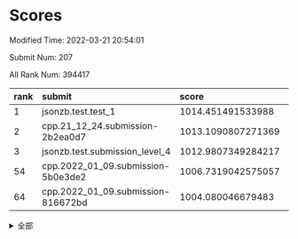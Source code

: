 # Scores

Modified Time: 2022-03-21 20:54:01

Submit Num: 207

All Rank Num: 394417

| rank |               submit               |       score        |       sigma        | pk_num |
| :--- | :--------------------------------- | :----------------- | :----------------- | :----- |
| 1    | jsonzb.test.test_1                 | 1014.451491533988  | 0.8217487702144304 | 7625   |
| 2    | cpp.21_12_24.submission-2b2ea0d7   | 1013.1090807271369 | 0.827668970518252  | 7626   |
| 3    | jsonzb.test.submission_level_4     | 1012.9807349284217 | 0.8019337774948605 | 7622   |
| 54   | cpp.2022_01_09.submission-5b0e3de2 | 1006.7319042575057 | 0.7267172763871534 | 7622   |
| 64   | cpp.2022_01_09.submission-816672bd | 1004.080046679483  | 0.7267633344701712 | 7622   |


<details>
<summary>全部</summary>

| rank |                 submit                 |       score        |       sigma        | pk_num |
| :--- | :------------------------------------- | :----------------- | :----------------- | :----- |
| 1    | jsonzb.test.test_1                     | 1014.451491533988  | 0.8217487702144304 | 7625   |
| 2    | cpp.21_12_24.submission-2b2ea0d7       | 1013.1090807271369 | 0.827668970518252  | 7626   |
| 3    | jsonzb.test.submission_level_4         | 1012.9807349284217 | 0.8019337774948605 | 7622   |
| 4    | gobigger.level_3.submission_level_3_24 | 1011.7331071450922 | 0.7856679941774937 | 7622   |
| 5    | gobigger.level_3.submission_level_3_4  | 1011.3651985176178 | 0.7626140592549889 | 7621   |
| 6    | gobigger.level_3.submission_level_3_5  | 1011.1265775567794 | 0.7687484838548508 | 7619   |
| 7    | gobigger.level_3.submission_level_3_15 | 1011.076307041709  | 0.7668720813168152 | 7619   |
| 8    | gobigger.level_3.submission_level_3_27 | 1011.0150290072128 | 0.7802094438330439 | 7627   |
| 9    | gobigger.level_3.submission_level_3_10 | 1010.9443984492833 | 0.7491367498305201 | 7620   |
| 10   | gobigger.level_3.submission_level_3_18 | 1010.9297882671964 | 0.7801669223531981 | 7621   |
| 11   | gobigger.level_3.submission_level_3_7  | 1010.8012645122519 | 0.7631167848277491 | 7621   |
| 12   | gobigger.level_3.submission_level_3_2  | 1010.7866293851035 | 0.7570672297729567 | 7623   |
| 13   | gobigger.level_3.submission_level_3_12 | 1010.773789753746  | 0.749955158896856  | 7617   |
| 14   | gobigger.level_3.submission_level_3_35 | 1010.7594452620027 | 0.7631079822538298 | 7620   |
| 15   | gobigger.level_3.submission_level_3_45 | 1010.7275694025881 | 0.7784449376872883 | 7622   |
| 16   | gobigger.level_3.submission_level_3_8  | 1010.7197295682041 | 0.7728061120963136 | 7622   |
| 17   | gobigger.level_3.submission_level_3_37 | 1010.697963714157  | 0.7754573540464741 | 7619   |
| 18   | gobigger.level_3.submission_level_3_11 | 1010.492593880175  | 0.762765509591471  | 7623   |
| 19   | gobigger.level_3.submission_level_3_26 | 1010.4632140342773 | 0.7528213419937747 | 7617   |
| 20   | gobigger.level_3.submission_level_3_32 | 1010.3844789109819 | 0.7846809527734528 | 7628   |
| 21   | gobigger.level_3.submission_level_3_44 | 1010.3483515182389 | 0.7588026382079985 | 7621   |
| 22   | gobigger.level_3.submission_level_3_22 | 1010.304035244022  | 0.7533742925034379 | 7623   |
| 23   | gobigger.level_3.submission_level_3_16 | 1010.2365738829819 | 0.773384611303988  | 7628   |
| 24   | gobigger.level_3.submission_level_3_21 | 1010.1760265116643 | 0.7774719859905824 | 7623   |
| 25   | gobigger.level_3.submission_level_3_3  | 1010.1382550979334 | 0.7719243731172721 | 7625   |
| 26   | gobigger.level_3.submission_level_3_1  | 1010.1263773779367 | 0.7864859423219869 | 7620   |
| 27   | gobigger.level_3.submission_level_3_48 | 1010.0623015142069 | 0.7533519557419247 | 7622   |
| 28   | gobigger.level_3.submission_level_3_14 | 1010.0396563414179 | 0.7295378518179564 | 7625   |
| 29   | gobigger.level_3.submission_level_3_20 | 1009.9874075391309 | 0.7522574766549922 | 7622   |
| 30   | gobigger.level_3.submission_level_3_19 | 1009.9087815188212 | 0.7633561669820286 | 7622   |
| 31   | gobigger.level_3.submission_level_3_40 | 1009.9022464446665 | 0.7313065684719863 | 7623   |
| 32   | gobigger.level_3.submission_level_3_42 | 1009.9022291778768 | 0.7574069318189329 | 7622   |
| 33   | gobigger.level_3.submission_level_3_49 | 1009.8689864911261 | 0.7484285069050484 | 7619   |
| 34   | gobigger.level_3.submission_level_3_43 | 1009.7543807649095 | 0.7516102762784442 | 7618   |
| 35   | gobigger.level_3.submission_level_3_9  | 1009.7388176446032 | 0.7700131315535936 | 7619   |
| 36   | gobigger.level_3.submission_level_3_41 | 1009.6907693713067 | 0.7649856713711382 | 7619   |
| 37   | gobigger.level_3.submission_level_3_31 | 1009.6426232563942 | 0.7421303954764418 | 7622   |
| 38   | gobigger.level_3.submission_level_3_0  | 1009.5188436084352 | 0.7301716787451648 | 7623   |
| 39   | gobigger.level_3.submission_level_3_6  | 1009.3340707183154 | 0.7604720841618521 | 7623   |
| 40   | gobigger.level_3.submission_level_3_23 | 1009.1506974813276 | 0.7504409898001415 | 7623   |
| 41   | gobigger.level_3.submission_level_3_13 | 1009.1359212967516 | 0.7418302324408216 | 7619   |
| 42   | gobigger.level_3.submission_level_3_46 | 1008.9972462931615 | 0.752540673699211  | 7627   |
| 43   | gobigger.level_3.submission_level_3_33 | 1008.9267016942305 | 0.741408631003164  | 7622   |
| 44   | gobigger.level_3.submission_level_3_17 | 1008.9148975519857 | 0.7476789427295849 | 7622   |
| 45   | gobigger.level_3.submission_level_3_28 | 1008.8891629073984 | 0.7409310876704048 | 7616   |
| 46   | gobigger.level_3.submission_level_3_34 | 1008.8183064174196 | 0.7581904439257203 | 7618   |
| 47   | gobigger.level_3.submission_level_3_47 | 1008.7714877912298 | 0.7435267156248987 | 7626   |
| 48   | gobigger.level_3.submission_level_3_39 | 1008.7190256048455 | 0.7306374188098629 | 7623   |
| 49   | gobigger.level_3.submission_level_3_30 | 1008.708242378042  | 0.7539541763999472 | 7618   |
| 50   | gobigger.level_3.submission_level_3_36 | 1008.6850290590367 | 0.7670638424387991 | 7621   |
| 51   | gobigger.level_3.submission_level_3_38 | 1008.4494469167715 | 0.7534091190934598 | 7623   |
| 52   | gobigger.level_3.submission_level_3_29 | 1008.3447565943213 | 0.7461979028750061 | 7623   |
| 53   | gobigger.level_3.submission_level_3_25 | 1007.2940249963419 | 0.7461905739333246 | 7622   |
| 54   | cpp.2022_01_09.submission-5b0e3de2     | 1006.7319042575057 | 0.7267172763871534 | 7622   |
| 55   | gobigger.level_1.submission_level_1_18 | 1005.1395955835293 | 0.735350484116413  | 7619   |
| 56   | gobigger.level_1.submission_level_1_24 | 1004.7183553595534 | 0.7187555348846422 | 7619   |
| 57   | gobigger.level_1.submission_level_1_35 | 1004.6888493345375 | 0.7284157292435471 | 7620   |
| 58   | gobigger.level_1.submission_level_1_27 | 1004.302516112518  | 0.7137522912193206 | 7623   |
| 59   | gobigger.level_1.submission_level_1_1  | 1004.3020604065426 | 0.7236095358411456 | 7615   |
| 60   | gobigger.level_1.submission_level_1_29 | 1004.2593709759102 | 0.7267255306270133 | 7621   |
| 61   | gobigger.level_1.submission_level_1_11 | 1004.2204273535677 | 0.7201973475103984 | 7617   |
| 62   | gobigger.level_1.submission_level_1_40 | 1004.2140343618258 | 0.7371984075112875 | 7619   |
| 63   | gobigger.level_1.submission_level_1_26 | 1004.1707963651978 | 0.7171577369124702 | 7623   |
| 64   | cpp.2022_01_09.submission-816672bd     | 1004.080046679483  | 0.7267633344701712 | 7622   |
| 65   | gobigger.level_1.submission_level_1_5  | 1004.0031600552446 | 0.7087695589199143 | 7624   |
| 66   | gobigger.level_1.submission_level_1_49 | 1003.9938449197051 | 0.7260672349024552 | 7620   |
| 67   | gobigger.level_1.submission_level_1_22 | 1003.9724950238102 | 0.7156418321604897 | 7620   |
| 68   | gobigger.level_1.submission_level_1_8  | 1003.9118811502638 | 0.727885239457933  | 7618   |
| 69   | gobigger.level_1.submission_level_1_21 | 1003.8562413514534 | 0.7170998915781893 | 7623   |
| 70   | gobigger.level_1.submission_level_1_2  | 1003.7482493419077 | 0.712224400309628  | 7621   |
| 71   | gobigger.level_1.submission_level_1_9  | 1003.6809091135226 | 0.7155635268495144 | 7618   |
| 72   | gobigger.level_1.submission_level_1_23 | 1003.6357148406927 | 0.7193590447633863 | 7621   |
| 73   | gobigger.level_1.submission_level_1_47 | 1003.6096051315693 | 0.7161373492448281 | 7621   |
| 74   | gobigger.level_1.submission_level_1_16 | 1003.6072632046516 | 0.719213719694104  | 7621   |
| 75   | gobigger.level_1.submission_level_1_28 | 1003.605287672344  | 0.7332495832995952 | 7618   |
| 76   | gobigger.level_1.submission_level_1_30 | 1003.5285136565791 | 0.7083327831046389 | 7617   |
| 77   | gobigger.level_1.submission_level_1_13 | 1003.5282987451551 | 0.7235311720334688 | 7617   |
| 78   | gobigger.level_1.submission_level_1_43 | 1003.480159586443  | 0.7140767414644579 | 7623   |
| 79   | gobigger.level_1.submission_level_1_15 | 1003.4432880284534 | 0.7100916230459697 | 7623   |
| 80   | gobigger.level_1.submission_level_1_32 | 1003.3194541819638 | 0.7108171371925696 | 7623   |
| 81   | gobigger.level_1.submission_level_1_42 | 1003.2934620447234 | 0.7168925420676708 | 7622   |
| 82   | gobigger.level_1.submission_level_1_37 | 1003.2576832673075 | 0.7236631765597255 | 7617   |
| 83   | gobigger.level_1.submission_level_1_38 | 1003.2432295966216 | 0.7202061012837918 | 7626   |
| 84   | gobigger.level_1.submission_level_1_17 | 1003.2006987341775 | 0.7235731996996483 | 7624   |
| 85   | gobigger.level_1.submission_level_1_31 | 1003.1933417729354 | 0.7113838527756248 | 7620   |
| 86   | gobigger.level_1.submission_level_1_19 | 1003.1514050083018 | 0.7106195694256405 | 7620   |
| 87   | gobigger.level_1.submission_level_1_7  | 1003.1079706163529 | 0.7262182836885263 | 7623   |
| 88   | gobigger.level_1.submission_level_1_25 | 1003.1064326982687 | 0.725504919856987  | 7618   |
| 89   | gobigger.level_1.submission_level_1_34 | 1003.0397716016544 | 0.7089321396204723 | 7622   |
| 90   | gobigger.level_1.submission_level_1_33 | 1003.0001288598414 | 0.7069998988112622 | 7618   |
| 91   | gobigger.level_1.submission_level_1_3  | 1002.895172592978  | 0.7158010947816633 | 7623   |
| 92   | gobigger.level_1.submission_level_1_4  | 1002.8770301919499 | 0.7247659004094744 | 7625   |
| 93   | gobigger.level_1.submission_level_1_41 | 1002.868095939447  | 0.7143336559156398 | 7623   |
| 94   | gobigger.level_1.submission_level_1_44 | 1002.8299299335574 | 0.7099991644234795 | 7615   |
| 95   | gobigger.level_1.submission_level_1_48 | 1002.7798042588522 | 0.7206657600154697 | 7618   |
| 96   | gobigger.level_1.submission_level_1_36 | 1002.7656058530979 | 0.7110060823111202 | 7619   |
| 97   | gobigger.level_1.submission_level_1_6  | 1002.7239044244641 | 0.7151744845128645 | 7621   |
| 98   | gobigger.level_1.submission_level_1_45 | 1002.6683675714914 | 0.7052975865548665 | 7626   |
| 99   | gobigger.level_1.submission_level_1_14 | 1002.6360266809775 | 0.7163578922463718 | 7620   |
| 100  | gobigger.level_1.submission_level_1_20 | 1002.6149489178476 | 0.7237471634739544 | 7622   |
| 101  | gobigger.level_1.submission_level_1_10 | 1002.5533087705112 | 0.7146371713853011 | 7631   |
| 102  | gobigger.level_1.submission_level_1_46 | 1002.5293289254708 | 0.7125352877688782 | 7612   |
| 103  | gobigger.level_1.submission_level_1_0  | 1002.4338633845302 | 0.7142704676673913 | 7619   |
| 104  | gobigger.level_1.submission_level_1_39 | 1002.160672847364  | 0.7237880105630774 | 7624   |
| 105  | gobigger.level_1.submission_level_1_12 | 1001.5304273267363 | 0.715100005396403  | 7630   |
| 106  | gobigger.random.submission_random_28   | 998.110665220885   | 0.7225466348680416 | 7628   |
| 107  | gobigger.random.submission_random_20   | 997.0489083816299  | 0.7080039654686111 | 7624   |
| 108  | gobigger.random.submission_random_47   | 996.9515139564212  | 0.7012757308788524 | 7625   |
| 109  | gobigger.random.submission_random_15   | 996.9149992394904  | 0.711880380797212  | 7617   |
| 110  | gobigger.random.submission_random_7    | 996.8458664657429  | 0.7038186775853277 | 7627   |
| 111  | gobigger.random.submission_random_43   | 996.7583543045793  | 0.7094605276077112 | 7629   |
| 112  | gobigger.random.submission_random_48   | 996.7493459027506  | 0.7082870163225989 | 7621   |
| 113  | gobigger.random.submission_random_8    | 996.6209949760964  | 0.7066598435477914 | 7619   |
| 114  | gobigger.random.submission_random_19   | 996.3657500516963  | 0.7083922924884781 | 7620   |
| 115  | gobigger.random.submission_random_40   | 996.3652681220602  | 0.7000086457072973 | 7621   |
| 116  | gobigger.random.submission_random_23   | 996.3269172305493  | 0.6991897284574403 | 7621   |
| 117  | gobigger.random.submission_random_13   | 996.2886166512254  | 0.7037755471038685 | 7621   |
| 118  | gobigger.random.submission_random_0    | 996.2800717443434  | 0.7056676149722607 | 7618   |
| 119  | gobigger.random.submission_random_26   | 996.2695229946261  | 0.6987159638716163 | 7622   |
| 120  | gobigger.random.submission_random_41   | 996.2138848480788  | 0.7034851199911476 | 7620   |
| 121  | gobigger.random.submission_random_36   | 996.1797552605353  | 0.6993122417597877 | 7624   |
| 122  | gobigger.random.submission_random_38   | 996.0793149409986  | 0.7067687587468148 | 7629   |
| 123  | gobigger.random.submission_random_25   | 996.077029886127   | 0.6987222947502993 | 7621   |
| 124  | gobigger.random.submission_random_45   | 996.075133448547   | 0.6995006110946941 | 7622   |
| 125  | gobigger.random.submission_random_30   | 996.0466454711709  | 0.7099930024856524 | 7623   |
| 126  | gobigger.random.submission_random_34   | 996.0211815991487  | 0.7075157596010293 | 7619   |
| 127  | gobigger.random.submission_random_31   | 995.9739512153861  | 0.7040275890107232 | 7625   |
| 128  | gobigger.random.submission_random_46   | 995.9709218450532  | 0.702155264169163  | 7623   |
| 129  | gobigger.random.submission_random_18   | 995.9407270247677  | 0.7141323449209789 | 7620   |
| 130  | gobigger.random.submission_random_1    | 995.9059758484434  | 0.7129645168374132 | 7623   |
| 131  | gobigger.random.submission_random_3    | 995.8806044987303  | 0.7137904860824781 | 7623   |
| 132  | gobigger.random.submission_random_49   | 995.8173163338012  | 0.7076991315637783 | 7622   |
| 133  | gobigger.random.submission_random_5    | 995.8162563046225  | 0.72389215681933   | 7623   |
| 134  | gobigger.random.submission_random_24   | 995.7237118069172  | 0.701632763259244  | 7620   |
| 135  | gobigger.random.submission_random_32   | 995.7127719178269  | 0.7127093078763813 | 7622   |
| 136  | gobigger.random.submission_random_4    | 995.6772540732142  | 0.713647582290641  | 7621   |
| 137  | gobigger.random.submission_random_9    | 995.6523712130538  | 0.7099725527377089 | 7625   |
| 138  | gobigger.random.submission_random_37   | 995.5683483447884  | 0.7105196545739599 | 7618   |
| 139  | gobigger.random.submission_random_6    | 995.4284162359078  | 0.6975749721291099 | 7619   |
| 140  | gobigger.random.submission_random_10   | 995.4086511051283  | 0.7033227648245206 | 7625   |
| 141  | gobigger.random.submission_random_44   | 995.3900252889531  | 0.7016643239466402 | 7619   |
| 142  | gobigger.random.submission_random_22   | 995.3474354524419  | 0.7116761657914435 | 7623   |
| 143  | gobigger.random.submission_random_27   | 995.3189543777063  | 0.7239493391754643 | 7627   |
| 144  | gobigger.random.submission_random_39   | 995.2852340085034  | 0.7188257258254959 | 7623   |
| 145  | gobigger.random.submission_random_16   | 995.2724306190895  | 0.7340385200928241 | 7620   |
| 146  | gobigger.random.submission_random_42   | 995.1912469787015  | 0.7124127476204    | 7622   |
| 147  | gobigger.random.submission_random_33   | 995.1682330429962  | 0.7201059401254626 | 7624   |
| 148  | gobigger.random.submission_random_2    | 995.1561239565558  | 0.7042583880521366 | 7623   |
| 149  | gobigger.random.submission_random_21   | 995.1552470580957  | 0.7193778635477145 | 7624   |
| 150  | gobigger.random.submission_random_35   | 995.1415962335701  | 0.7080106504577061 | 7623   |
| 151  | gobigger.random.submission_random_17   | 995.0269225860525  | 0.7142026357365612 | 7623   |
| 152  | gobigger.random.submission_random_14   | 995.0208756577617  | 0.7088783783405539 | 7622   |
| 153  | gobigger.random.submission_random_11   | 994.8485224984214  | 0.7227246693863947 | 7626   |
| 154  | gobigger.random.submission_random_12   | 994.800506473312   | 0.7114206072155379 | 7624   |
| 155  | gobigger.random.submission_random_29   | 994.635201728936   | 0.7071291845503875 | 7623   |
| 156  | gobigger.level_2.submission_level_2_5  | 994.1259157782839  | 0.7264086736438446 | 7620   |
| 157  | gobigger.level_2.submission_level_2_28 | 993.6484483675006  | 0.7436419019064694 | 7625   |
| 158  | gobigger.level_2.submission_level_2_41 | 993.5419377102186  | 0.7240865874170079 | 7623   |
| 159  | gobigger.level_2.submission_level_2_44 | 993.4046052333401  | 0.7400292964130807 | 7625   |
| 160  | gobigger.level_2.submission_level_2_1  | 993.3462265107964  | 0.7338264489398495 | 7623   |
| 161  | gobigger.level_2.submission_level_2_35 | 993.3368699048034  | 0.7235820201093911 | 7623   |
| 162  | gobigger.level_2.submission_level_2_18 | 993.2990742542764  | 0.7342128471840195 | 7617   |
| 163  | gobigger.level_2.submission_level_2_12 | 992.998980360033   | 0.753423726780854  | 7620   |
| 164  | gobigger.level_2.submission_level_2_39 | 992.9473266144465  | 0.7449130174396706 | 7628   |
| 165  | gobigger.level_2.submission_level_2_36 | 992.8971876247408  | 0.7307878191789081 | 7623   |
| 166  | gobigger.level_2.submission_level_2_13 | 992.7350261895776  | 0.749563745507832  | 7625   |
| 167  | gobigger.level_2.submission_level_2_3  | 992.7247028843484  | 0.7390044735228668 | 7621   |
| 168  | gobigger.level_2.submission_level_2_23 | 992.5342051453242  | 0.7249886926065352 | 7617   |
| 169  | gobigger.level_2.submission_level_2_8  | 992.5073711479118  | 0.7186140359696552 | 7621   |
| 170  | gobigger.level_2.submission_level_2_11 | 992.5053693907331  | 0.7375615887675379 | 7622   |
| 171  | gobigger.level_2.submission_level_2_48 | 992.3994432906021  | 0.7351015752647148 | 7622   |
| 172  | gobigger.level_2.submission_level_2_16 | 992.3935208927865  | 0.7432872979514945 | 7622   |
| 173  | gobigger.level_2.submission_level_2_40 | 992.3932759193806  | 0.7448876527819688 | 7627   |
| 174  | gobigger.level_2.submission_level_2_17 | 992.3888658386385  | 0.7408540543960904 | 7621   |
| 175  | gobigger.level_2.submission_level_2_20 | 992.3719831845837  | 0.729510376414902  | 7614   |
| 176  | gobigger.level_2.submission_level_2_47 | 992.3077265852567  | 0.7521631640468625 | 7617   |
| 177  | gobigger.level_2.submission_level_2_46 | 992.2634907133257  | 0.7557591538054281 | 7622   |
| 178  | gobigger.level_2.submission_level_2_33 | 992.2572648132578  | 0.73117894129768   | 7623   |
| 179  | gobigger.level_2.submission_level_2_25 | 992.2259031478281  | 0.757298231948346  | 7620   |
| 180  | gobigger.level_2.submission_level_2_15 | 992.1596771762756  | 0.7398665093618902 | 7617   |
| 181  | gobigger.level_2.submission_level_2_37 | 992.0955422258278  | 0.7382434966112555 | 7619   |
| 182  | gobigger.level_2.submission_level_2_31 | 992.076319450597   | 0.7422384202336566 | 7619   |
| 183  | gobigger.level_2.submission_level_2_49 | 991.997501931665   | 0.7417734264195374 | 7621   |
| 184  | gobigger.level_2.submission_level_2_22 | 991.9917316757466  | 0.7451481191309918 | 7620   |
| 185  | gobigger.level_2.submission_level_2_32 | 991.9682191147276  | 0.7285997578329084 | 7625   |
| 186  | gobigger.level_2.submission_level_2_42 | 991.9421076675748  | 0.7459985953186515 | 7622   |
| 187  | gobigger.level_2.submission_level_2_34 | 991.9177579047881  | 0.745848809728007  | 7621   |
| 188  | gobigger.level_2.submission_level_2_0  | 991.8590379352379  | 0.7452278989078822 | 7620   |
| 189  | gobigger.level_2.submission_level_2_19 | 991.8365425655854  | 0.7642159658726821 | 7620   |
| 190  | gobigger.level_2.submission_level_2_43 | 991.7561266099692  | 0.747219972722441  | 7621   |
| 191  | gobigger.level_2.submission_level_2_6  | 991.7518333086001  | 0.7507380660467956 | 7620   |
| 192  | gobigger.level_2.submission_level_2_30 | 991.6561872550702  | 0.7560823976973394 | 7624   |
| 193  | gobigger.level_2.submission_level_2_10 | 991.6556484592694  | 0.7488630509641024 | 7619   |
| 194  | gobigger.level_2.submission_level_2_7  | 991.6540551440946  | 0.7540075469757974 | 7623   |
| 195  | gobigger.level_2.submission_level_2_9  | 991.6122055816204  | 0.7435788256856228 | 7621   |
| 196  | gobigger.level_2.submission_level_2_24 | 991.5066350635295  | 0.7460590114422864 | 7622   |
| 197  | gobigger.level_2.submission_level_2_2  | 991.39208841988    | 0.7971728808436538 | 7622   |
| 198  | gobigger.level_2.submission_level_2_45 | 991.3371668350298  | 0.7353772453528289 | 7621   |
| 199  | gobigger.level_2.submission_level_2_4  | 991.3055002560125  | 0.7498437001015189 | 7620   |
| 200  | gobigger.level_2.submission_level_2_21 | 991.2257067806368  | 0.7509292183117586 | 7627   |
| 201  | gobigger.level_2.submission_level_2_26 | 991.1469901419345  | 0.7459201861865253 | 7622   |
| 202  | gobigger.level_2.submission_level_2_14 | 990.9864349910165  | 0.7521874439589908 | 7622   |
| 203  | gobigger.level_2.submission_level_2_38 | 990.9823471428763  | 0.765348547778688  | 7623   |
| 204  | gobigger.level_2.submission_level_2_27 | 990.8549497427845  | 0.7463156363523296 | 7619   |
| 205  | gobigger.level_2.submission_level_2_29 | 990.8063652451583  | 0.7748368655923916 | 7614   |
| 206  | gobigger.none.submission_none_0        | 974.8931132109682  | 1.5987960314669287 | 7624   |
| 207  | gobigger.none.submission_none_1        | 973.6639873882326  | 1.7017063927901193 | 7614   |

</details>